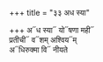 +++
title = "३३ अध स्या"

+++
अ᳓ध स्या᳓ यो᳓षणा मही᳓  
प्रतीची᳓ व᳓शम् अश्विय᳓म्  
अ᳓धिरुक्मा वि᳓ नीयते